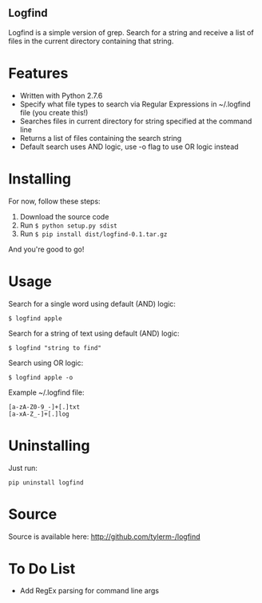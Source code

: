 Logfind
---

Logfind is a simple version of grep. Search for a string and receive a list of files in the current
directory containing that string.

# Features
* Written with Python 2.7.6
* Specify what file types to search via Regular Expressions in ~/.logfind file (you create this!)
* Searches files in current directory for string specified at the command line
* Returns a list of files containing the search string
* Default search uses AND logic, use -o flag to use OR logic instead

# Installing
For now, follow these steps:
1. Download the source code
2. Run `$ python setup.py sdist`
3. Run `$ pip install dist/logfind-0.1.tar.gz`

And you're good to go!

# Usage
Search for a single word using default (AND) logic:

`$ logfind apple`

Search for a string of text using default (AND) logic:

`$ logfind "string to find"`

Search using OR logic:

`$ logfind apple -o`

Example ~/.logfind file:

```
[a-zA-Z0-9_-]+[.]txt
[a-xA-Z_-]+[.]log
```

# Uninstalling
Just run:

`pip uninstall logfind`

# Source
Source is available here: http://github.com/tylerm-/logfind

# To Do List
* Add RegEx parsing for command line args